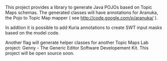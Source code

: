 This project provides a library to generate Java POJOs based on Topic Maps schemas. The generated classes will have annotations for Aranuka, the Pojo to Topic Map mapper ( see http://code.google.com/p/aranuka/ ).

In addtion it is possible to add Kuria annotations to create SWT input masks based on the model code.

Another flag will generate helper classes for another Topic Maps Lab project: Genny - The Generic Editor Software Developement Kit. This project will be open source soon.